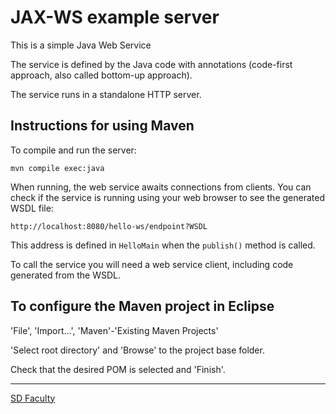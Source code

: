 # JAX-WS example server

This is a simple Java Web Service

The service is defined by the Java code with annotations
(code-first approach, also called bottom-up approach).

The service runs in a standalone HTTP server.

## Instructions for using Maven

To compile and run the server:

```
mvn compile exec:java
```

When running, the web service awaits connections from clients.
You can check if the service is running using your web browser to see the generated WSDL file:

    http://localhost:8080/hello-ws/endpoint?WSDL

This address is defined in `HelloMain` when the `publish()` method is called.

To call the service you will need a web service client, including code generated from the WSDL.

## To configure the Maven project in Eclipse

'File', 'Import...', 'Maven'-'Existing Maven Projects'

'Select root directory' and 'Browse' to the project base folder.

Check that the desired POM is selected and 'Finish'.

----

[SD Faculty](mailto:leic-sod@disciplinas.tecnico.ulisboa.pt)
